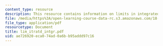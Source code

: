 ```yaml
---
content_type: resource
description: This resource contains information on limits in integrated integrals.
file: /media/https%3A/open-learning-course-data-rc.s3.amazonaws.com/18-02-multivariable-calculus-spring-2006/ae726920eca074ad0a6bb95addd97c16_lim_itratd_intgr.pdf
file_type: application/pdf
resourcetype: Document
title: lim_itratd_intgr.pdf
uid: ae726920-eca0-74ad-0a6b-b95addd97c16
---
```

